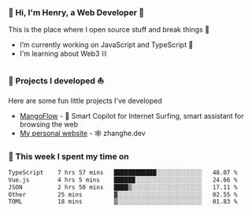 <!-- [![Click to enter my website](https://github.com/zh30/zh30/assets/7930156/bb82b0df-3fb8-4136-8522-734cd2b27f6a)](https://blog.zhanghe.dev) -->

### 👋 Hi, I'm Henry, a Web Developer 🚀

This is the place where I open source stuff and break things :rofl:

- I’m currently working on JavaScript and TypeScript 🥢
- I'm learning about Web3 ⛓️

### 🔨 Projects I developed ⛵

Here are some fun little projects I've developed

- [MangoFlow](https://mangoflow.chat/) - 🥭 Smart Copilot for Internet Surfing, smart assistant for browsing the web
- [My personal website](https://zhanghe.dev) - 🕸️ zhanghe.dev

### 💪 This week I spent my time on

<!--START_SECTION:waka-->

```txt
TypeScript    7 hrs 57 mins   ████████████░░░░░░░░░░░░░   48.07 %
Vue.js        4 hrs 5 mins    ██████░░░░░░░░░░░░░░░░░░░   24.66 %
JSON          2 hrs 50 mins   ████▒░░░░░░░░░░░░░░░░░░░░   17.11 %
Other         25 mins         ▓░░░░░░░░░░░░░░░░░░░░░░░░   02.55 %
TOML          18 mins         ▒░░░░░░░░░░░░░░░░░░░░░░░░   01.83 %
```

<!--END_SECTION:waka-->
